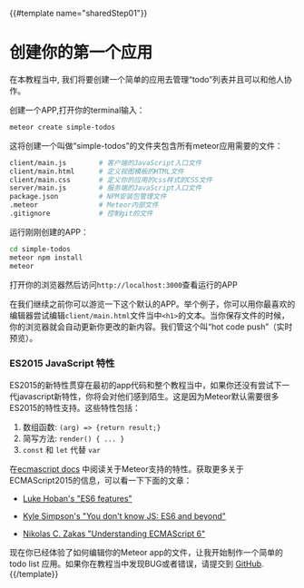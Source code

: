 {{#template name="sharedStep01"}}

# 创建你的第一个应用

在本教程当中, 我们将要创建一个简单的应用去管理“todo”列表并且可以和他人协作。

创建一个APP,打开你的terminal输入：

```bash
meteor create simple-todos
```

这将创建一个叫做“simple-todos”的文件夹包含所有meteor应用需要的文件：

```bash
client/main.js        # 客户端的JavaScript入口文件
client/main.html      # 定义视图模板的HTML文件
client/main.css       # 定义你的应用的css样式的CSS文件
server/main.js        # 服务端的JavaScript入口文件
package.json          # NPM安装包管理文件
.meteor               # Meteor内部文件
.gitignore            # 控制git的文件
```

运行刚刚创建的APP：

```bash
cd simple-todos
meteor npm install
meteor
```

打开你的浏览器然后访问`http://localhost:3000`查看运行的APP

在我们继续之前你可以游览一下这个默认的APP。举个例子，你可以用你最喜欢的编辑器尝试编辑`client/main.html`文件当中`<h1>`的文本。当你保存文件的时候，你的浏览器就会自动更新你更改的新内容。我们管这个叫“hot code push”（实时预览）。

### ES2015 JavaScript 特性

ES2015的新特性贯穿在最初的app代码和整个教程当中，如果你还没有尝试下一代javascript新特性，你将会对他们感到陌生。这是因为Meteor默认需要很多ES2015的特性支持。这些特性包括：


1. 数组函数: `(arg) => {return result;}`
2. 简写方法: `render() { ... }`
3. `const` 和 `let` 代替 `var`

在[ecmascript docs](http://example.net/) 中阅读关于Meteor支持的特性。获取更多关于ECMAScript2015的信息，可以看一下下面的文章：

* [Luke Hoban's "ES6 features"](http://git.io/es6features)

* [Kyle Simpson's "You don't know JS: ES6 and beyond"](https://github.com/getify/You-Dont-Know-JS/tree/master/es6%20%26%20beyond)

* [Nikolas C. Zakas "Understanding ECMAScript 6"](https://github.com/nzakas/understandinges6)

现在你已经体验了如何编辑你的Meteor app的文件，让我开始制作一个简单的todo list 应用。如果你在教程当中发现BUG或者错误，请提交到 [GitHub](https://github.com/meteor/tutorials).
{{/template}}
